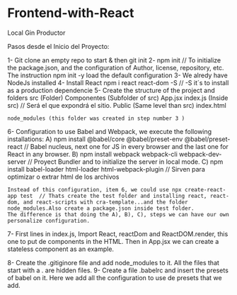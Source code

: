 # Frontend-with-React
Local Gin Productor

Pasos desde el Inicio del Proyecto:

1- Git clone an empty repo to start & then git init
2- npm init // To initialize the package.json, and the configuration of Author, license, repository, etc. The instruction npm init -y load the default configuration
3- We alredy have NodeJs installed
4- Install React  npm i react react-dom -S  // -S it´s to install as a production dependencie
5- Create the structure of the project and folders
    src (Folder)
        Componentes (Subfolder of src)
            App.jsx
        index.js (Inside src) // Será el que expondrá el sitio.
    Public (Same level than src)
            index.html
        
    node_modules (this folder was created in step number 3 )


6- Configuration to use Babel and Webpack, we execute the following installations:
    A) npm install @babel/core @babel/preset-env @babel/preset-react // Babel nucleus, next one for JS in every browser and the last one for React in any browser.
    B) npm install webpack webpack-cli webpack-dev-server // Proyect Bundler and to initialize the server in local mode.
    C) npm install babel-loader html-loader html-webpack-plugin // Sirven para optimizar o extrar html de los archivos 

    Instead of this configuration, item 6, we could use npx create-react-app test  // Thats create the test folder and installing react, react-dom, and react-scripts with cra-template...and the folder node_modules.Also create a package.json inside test folder.
    The difference is that doing the A), B), C), steps we can have our own personalize configuration.

7- First lines in index.js, Import React, reactDom and ReactDOM.render, this one to put de components in the HTML. Then in App.jsx we can create a stateless component as an example.

8- Create the .gitiginore file and add node_modules to it. All the files that start with a . are hidden files.
9- Create a file .babelrc and insert the presets of babel on it. Here we add all the configuration to use de presets that we add.



